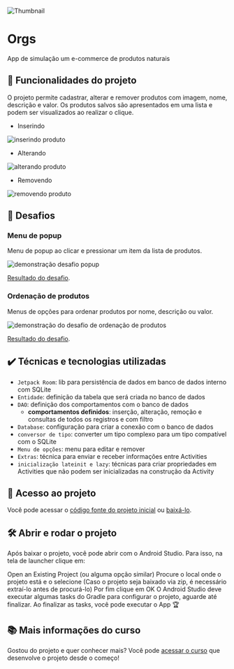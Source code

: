 ![Thumbnail](https://user-images.githubusercontent.com/8989346/132551158-1dcbc5a8-f3e7-4022-80e0-30f16935f7a8.png)
  
# Orgs

App de simulação um e-commerce de produtos naturais

## 🔨 Funcionalidades do projeto

O projeto permite cadastrar, alterar e remover produtos com imagem, nome, descrição e valor. Os produtos salvos são apresentados em uma lista e podem ser visualizados ao realizar o clique.

- Inserindo

![inserindo produto](https://user-images.githubusercontent.com/8989346/133252744-e6201160-1d51-47c2-8192-d602be1bfd80.gif)


- Alterando

![alterando produto](https://user-images.githubusercontent.com/8989346/133252749-eecdb640-1a11-422b-99e2-57347b765918.gif)

- Removendo

![removendo produto](https://user-images.githubusercontent.com/8989346/133252742-90509b74-e6df-4a47-bc2f-0208a0977d92.gif)

## 🎯 Desafios

### Menu de popup

Menu de popup ao clicar e pressionar um item da lista de produtos.

![demonstração desafio popup](https://user-images.githubusercontent.com/8989346/143617874-c55ec2fb-fe56-4f0c-866c-af9bd3a1827b.gif)

[Resultado do desafio](https://github.com/alura-cursos/android-com-kotlin-persistencia-de-dados-com-room/commit/ff307fcaf25089689e944d5e79f4f8c3f15f8cc3).

### Ordenação de produtos

Menus de opções para ordenar produtos por nome, descrição ou valor. 

![demonstração do desafio de ordenação de produtos](https://user-images.githubusercontent.com/8989346/137913949-2bed58cc-c9c5-4444-a4a3-6e1fcf94938d.gif)

[Resultado do desafio](https://github.com/alura-cursos/android-com-kotlin-persistencia-de-dados-com-room/commit/58fa63e2bb004d9144a0727a2dadd9265f0182ba).

## ✔️ Técnicas e tecnologias utilizadas

- `Jetpack Room`: lib para persistência de dados em banco de dados interno com SQLite
- `Entidade`: definição da tabela que será criada no banco de dados
- `DAO`: definição dos comportamentos com o banco de dados
  - **comportamentos definidos**: inserção, alteração, remoção e consultas de todos os registros e com filtro
- `Database`: configuração para criar a conexão com o banco de dados
- `conversor de tipo`: converter um tipo complexo para um tipo compatível com o SQLite
- `Menu de opções`: menu para editar e remover
- `Extras`: técnica para enviar e receber informações entre Activities
- `inicialização lateinit e lazy`: técnicas para criar propriedades em Activities que não podem ser inicializadas na construção da Activity

## 📁 Acesso ao projeto

Você pode acessar o [código fonte do projeto inicial](https://github.com/alura-cursos/android-com-kotlin-persistencia-de-dados-com-room/tree/projeto-inicial) ou [baixá-lo](https://github.com/alura-cursos/android-com-kotlin-persistencia-de-dados-com-room/archive/refs/heads/projeto-inicial.zip).

## 🛠️ Abrir e rodar o projeto

Após baixar o projeto, você pode abrir com o Android Studio. Para isso, na tela de launcher clique em:

Open an Existing Project (ou alguma opção similar)
Procure o local onde o projeto está e o selecione (Caso o projeto seja baixado via zip, é necessário extraí-lo antes de procurá-lo)
Por fim clique em OK
O Android Studio deve executar algumas tasks do Gradle para configurar o projeto, aguarde até finalizar. Ao finalizar as tasks, você pode executar o App 🏆

## 📚 Mais informações do curso

Gostou do projeto e quer conhecer mais? Você pode [acessar o curso](https://cursos.alura.com.br/course/android-kotlin-persistencia-dados-room) que desenvolve o projeto desde o começo!
